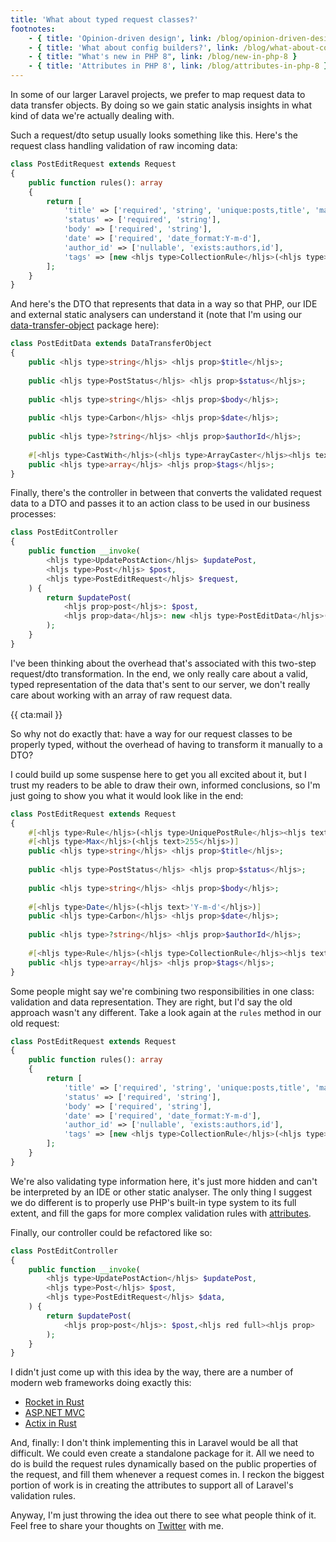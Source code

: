 ```yaml
---
title: 'What about typed request classes?'
footnotes:
    - { title: 'Opinion-driven design', link: /blog/opinion-driven-design }
    - { title: 'What about config builders?', link: /blog/what-about-config-builders }
    - { title: "What's new in PHP 8", link: /blog/new-in-php-8 }
    - { title: 'Attributes in PHP 8', link: /blog/attributes-in-php-8 }
---
```


In some of our larger Laravel projects, we prefer to map request data to data transfer objects. By doing so we gain static analysis insights in what kind of data we're actually dealing with.

Such a request/dto setup usually looks something like this. Here's the request class handling validation of raw incoming data:

```php
class PostEditRequest extends Request
{
    public function rules(): array
    {
        return [
            'title' => ['required', 'string', 'unique:posts,title', 'max:255'],
            'status' => ['required', 'string'],
            'body' => ['required', 'string'],
            'date' => ['required', 'date_format:Y-m-d'],
            'author_id' => ['nullable', 'exists:authors,id'],
            'tags' => [new <hljs type>CollectionRule</hljs>(<hljs type>Tag</hljs>::class)],
        ];
    }
}
```

And here's the DTO that represents that data in a way so that PHP, our IDE and external static analysers can understand it (note that I'm using our [data-transfer-object](*https://github.com/spatie/data-transfer-object) package here):

```php
class PostEditData extends DataTransferObject
{
    public <hljs type>string</hljs> <hljs prop>$title</hljs>;
    
    public <hljs type>PostStatus</hljs> <hljs prop>$status</hljs>;
    
    public <hljs type>string</hljs> <hljs prop>$body</hljs>;
    
    public <hljs type>Carbon</hljs> <hljs prop>$date</hljs>;
    
    public <hljs type>?string</hljs> <hljs prop>$authorId</hljs>;
    
    #[<hljs type>CastWith</hljs>(<hljs type>ArrayCaster</hljs><hljs text>::class</hljs>, <hljs prop>itemType</hljs>: <hljs type>Tag</hljs><hljs text>::class</hljs>)]
    public <hljs type>array</hljs> <hljs prop>$tags</hljs>;
}
```

Finally, there's the controller in between that converts the validated request data to a DTO and passes it to an action class to be used in our business processes:

```php
class PostEditController
{
    public function __invoke(
        <hljs type>UpdatePostAction</hljs> $updatePost,
        <hljs type>Post</hljs> $post, 
        <hljs type>PostEditRequest</hljs> $request,
    ) {
        return $updatePost(
            <hljs prop>post</hljs>: $post,
            <hljs prop>data</hljs>: new <hljs type>PostEditData</hljs>(...$request-><hljs prop>validated</hljs>()), 
        );
    }
}
```

I've been thinking about the overhead that's associated with this two-step request/dto transformation. In the end, we only really care about a valid, typed representation of the data that's sent to our server, we don't really care about working with an array of raw request data.

{{ cta:mail }}

So why not do exactly that: have a way for our request classes to be properly typed, without the overhead of having to transform it manually to a DTO? 

I could build up some suspense here to get you all excited about it, but I trust my readers to be able to draw their own, informed conclusions, so I'm just going to show you what it would look like in the end:

```php
class PostEditRequest extends Request
{
    #[<hljs type>Rule</hljs>(<hljs type>UniquePostRule</hljs><hljs text>::</hljs><hljs keyword>class</hljs>)]
    #[<hljs type>Max</hljs>(<hljs text>255</hljs>)]
    public <hljs type>string</hljs> <hljs prop>$title</hljs>;
    
    public <hljs type>PostStatus</hljs> <hljs prop>$status</hljs>;
    
    public <hljs type>string</hljs> <hljs prop>$body</hljs>;
    
    #[<hljs type>Date</hljs>(<hljs text>'Y-m-d'</hljs>)]
    public <hljs type>Carbon</hljs> <hljs prop>$date</hljs>;
    
    public <hljs type>?string</hljs> <hljs prop>$authorId</hljs>;
    
    #[<hljs type>Rule</hljs>(<hljs type>CollectionRule</hljs><hljs text>::</hljs><hljs text>class</hljs>, <hljs prop>type</hljs>: <hljs type>Tag</hljs><hljs text>::</hljs><hljs text>class</hljs>)]
    public <hljs type>array</hljs> <hljs prop>$tags</hljs>;
}
```

Some people might say we're combining two responsibilities in one class: validation and data representation. They are right, but I'd say the old approach wasn't any different. Take a look again at the `rules` method in our old request:

```php
class PostEditRequest extends Request
{
    public function rules(): array
    {
        return [
            'title' => ['required', 'string', 'unique:posts,title', 'max:255'],
            'status' => ['required', 'string'],
            'body' => ['required', 'string'],
            'date' => ['required', 'date_format:Y-m-d'],
            'author_id' => ['nullable', 'exists:authors,id'],
            'tags' => [new <hljs type>CollectionRule</hljs>(<hljs type>Tag</hljs>::class)],
        ];
    }
}
```

We're also validating type information here, it's just more hidden and can't be interpreted by an IDE or other static analyser. The only thing I suggest we do different is to properly use PHP's built-in type system to its full extent, and fill the gaps for more complex validation rules with [attributes](*/blog/attributes-in-php-8).

Finally, our controller could be refactored like so:

```php
class PostEditController
{
    public function __invoke(
        <hljs type>UpdatePostAction</hljs> $updatePost,
        <hljs type>Post</hljs> $post, 
        <hljs type>PostEditRequest</hljs> $data,
    ) {
        return $updatePost(
            <hljs prop>post</hljs>: $post,<hljs red full><hljs prop>            data</hljs>: new <hljs type>PostEditData</hljs>(...$request-><hljs prop>validated</hljs>()),</hljs><hljs green full><hljs prop>            data</hljs>: $data,</hljs> 
        );
    }
}
```

I didn't just come up with this idea by the way, there are a number of modern web frameworks doing exactly this:

- [Rocket in Rust](*https://api.rocket.rs/master/rocket/form/validate/index.html)
- [ASP.NET MVC](*https://docs.microsoft.com/en-us/previous-versions/aspnet/hh882339(v=vs.110))
- [Actix in Rust](*https://docs.rs/actix-web-validator/2.1.1/actix_web_validator/)

And, finally: I don't think implementing this in Laravel would be all that difficult. We could even create a standalone package for it. All we need to do is build the request rules dynamically based on the public properties of the request, and fill them whenever a request comes in. I reckon the biggest portion of work is in creating the attributes to support all of Laravel's validation rules.

Anyway, I'm just throwing the idea out there to see what people think of it. Feel free to share your thoughts on [Twitter](*https://twitter.com/brendt_gd/status/1409808574860214276) with me.
